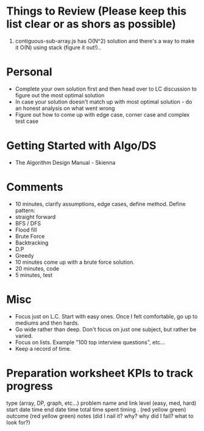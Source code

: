 # Things to Review (Please keep this list clear or as shors as possible)
1. contiguous-sub-array.js has O(N^2) solution and there's a way to make it O(N) using stack (figure it out!)..




# Personal
- Complete your own solution first and then head over to LC discussion to figure out the most optimal solution
- In case your solution doesn't match up with most optimal solution - do an honest analysis on what went wrong
- Figure out how to come up with edge case, corner case and complex test case

# Getting Started with Algo/DS
- The Algorithm Design Manual - Skienna

# Comments
- 10 minutes, clarify assumptions, edge cases, define method. Define pattern:
- straight forward
- BFS / DFS
- Flood fill
- Brute Force
- Backtracking
- D.P
- Greedy
- 10 minutes come up with a brute force solution.
- 20 minutes, code
- 5 minutes, test

# Misc
- Focus just on L.C. Start with easy ones. Once I felt comfortable, go up to mediums and then hards.
- Go wide rather than deep. Don't focus on just one subject, but rather be varied.
- Focus on lists. Example "100 top interview questions", etc...
- Keep a record of time.

# Preparation worksheet KPIs to track progress
type (array, DP, graph, etc...)
problem name and link
level (easy, med, hard)
start date time
end date time
total time spent
timing . (red yellow green)
outcome (red yellow green)
notes (did I nail it? why? why did I fail? what to look for?)